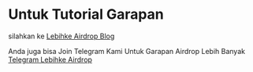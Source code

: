 # Untuk Tutorial Garapan
silahkan ke 
<a href="https://lebihke-airdrop.blogspot.com/"> Lebihke Airdrop Blog <a>

Anda juga bisa Join Telegram Kami Untuk Garapan Airdrop Lebih Banyak
<a href="https://t.me/lebihkeairdrop"> Telegram Lebihke Airdrop<a>
